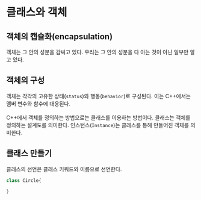 # 클래스와 객체
## 객체의 캡슐화(encapsulation)
객체는 그 안의 성분을 감싸고 있다. 우리는 그 안의 성분을 다 아는 것이 아닌 일부만 알고 있다. 

## 객체의 구성
객체는 각각의 고유한 상태(`status`)와 행동(`behavior`)로 구성된다. 이는 C++에서는 멤버 변수와 함수에 대응된다.
<br/>
<br/>
C++에서 객체를 정의하는 방법으로는 클래스를 이용하는 방법이다. 클래스는 객체를 정의하는 설계도를 의미한다. 인스턴스(`Instance`)는 클래스를 통해 만들어진 객체를 의미한다. 

## 클래스 만들기
클래스의 선언은 클래스 키워드와 이름으로 선언한다. 
```cpp
class Circle{
    
}
```